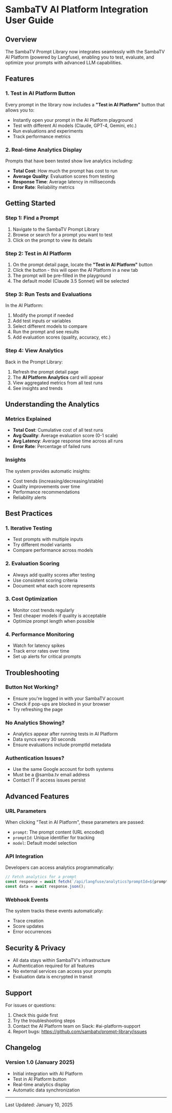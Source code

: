 # SambaTV AI Platform Integration User Guide

## Overview

The SambaTV Prompt Library now integrates seamlessly with the SambaTV AI Platform (powered by Langfuse), enabling you to test, evaluate, and optimize your prompts with advanced LLM capabilities.

## Features

### 1. Test in AI Platform Button

Every prompt in the library now includes a **"Test in AI Platform"** button that allows you to:
- Instantly open your prompt in the AI Platform playground
- Test with different AI models (Claude, GPT-4, Gemini, etc.)
- Run evaluations and experiments
- Track performance metrics

### 2. Real-time Analytics Display

Prompts that have been tested show live analytics including:
- **Total Cost**: How much the prompt has cost to run
- **Average Quality**: Evaluation scores from testing
- **Response Time**: Average latency in milliseconds
- **Error Rate**: Reliability metrics

## Getting Started

### Step 1: Find a Prompt

1. Navigate to the SambaTV Prompt Library
2. Browse or search for a prompt you want to test
3. Click on the prompt to view its details

### Step 2: Test in AI Platform

1. On the prompt detail page, locate the **"Test in AI Platform"** button
2. Click the button - this will open the AI Platform in a new tab
3. The prompt will be pre-filled in the playground
4. The default model (Claude 3.5 Sonnet) will be selected

### Step 3: Run Tests and Evaluations

In the AI Platform:
1. Modify the prompt if needed
2. Add test inputs or variables
3. Select different models to compare
4. Run the prompt and see results
5. Add evaluation scores (quality, accuracy, etc.)

### Step 4: View Analytics

Back in the Prompt Library:
1. Refresh the prompt detail page
2. The **AI Platform Analytics** card will appear
3. View aggregated metrics from all test runs
4. See insights and trends

## Understanding the Analytics

### Metrics Explained

- **Total Cost**: Cumulative cost of all test runs
- **Avg Quality**: Average evaluation score (0-1 scale)
- **Avg Latency**: Average response time across all runs
- **Error Rate**: Percentage of failed runs

### Insights

The system provides automatic insights:
- Cost trends (increasing/decreasing/stable)
- Quality improvements over time
- Performance recommendations
- Reliability alerts

## Best Practices

### 1. Iterative Testing
- Test prompts with multiple inputs
- Try different model variants
- Compare performance across models

### 2. Evaluation Scoring
- Always add quality scores after testing
- Use consistent scoring criteria
- Document what each score represents

### 3. Cost Optimization
- Monitor cost trends regularly
- Test cheaper models if quality is acceptable
- Optimize prompt length when possible

### 4. Performance Monitoring
- Watch for latency spikes
- Track error rates over time
- Set up alerts for critical prompts

## Troubleshooting

### Button Not Working?
- Ensure you're logged in with your SambaTV account
- Check if pop-ups are blocked in your browser
- Try refreshing the page

### No Analytics Showing?
- Analytics appear after running tests in AI Platform
- Data syncs every 30 seconds
- Ensure evaluations include promptId metadata

### Authentication Issues?
- Use the same Google account for both systems
- Must be a @samba.tv email address
- Contact IT if access issues persist

## Advanced Features

### URL Parameters

When clicking "Test in AI Platform", these parameters are passed:
- `prompt`: The prompt content (URL encoded)
- `promptId`: Unique identifier for tracking
- `model`: Default model selection

### API Integration

Developers can access analytics programmatically:
```javascript
// Fetch analytics for a prompt
const response = await fetch(`/api/langfuse/analytics?promptId=${promptId}`);
const data = await response.json();
```

### Webhook Events

The system tracks these events automatically:
- Trace creation
- Score updates
- Error occurrences

## Security & Privacy

- All data stays within SambaTV's infrastructure
- Authentication required for all features
- No external services can access your prompts
- Evaluation data is encrypted in transit

## Support

For issues or questions:
1. Check this guide first
2. Try the troubleshooting steps
3. Contact the AI Platform team on Slack: #ai-platform-support
4. Report bugs: https://github.com/sambatv/prompt-library/issues

## Changelog

### Version 1.0 (January 2025)
- Initial integration with AI Platform
- Test in AI Platform button
- Real-time analytics display
- Automatic data synchronization

---

Last Updated: January 10, 2025